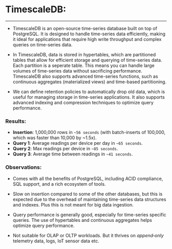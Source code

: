 # TimescaleDB:

---

- TimescaleDB is an open-source time-series database built on top of PostgreSQL. It is designed to handle time-series data efficiently, making it ideal for applications that require high write throughput and complex queries on time-series data.

- In TimescaleDB, data is stored in hypertables, which are partitioned tables that allow for efficient storage and querying of time-series data. Each partition is a seperate table. This means you can handle large volumes of time-series data without sacrificing performance. TimescaleDB also supports advanced time-series functions, such as continuous aggregates (materialized views) and time-based partitioning.

- We can define retention policies to automatically drop old data, which is useful for managing storage in time-series applications. It also supports advanced indexing and compression techniques to optimize query performance.


### Results:

- **Insertion**: 1,000,000 rows in `~56 seconds` (with batch-inserts of 100,000, which was faster than 10,000 by ~1.5x).
- **Query 1**: Average readings per device per day in `~65 seconds`.
- **Query 2**: Max readings per device in `~85 seconds`.
- **Query 3**: Average time between readings in `~41 seconds`.

### Observations:

- Comes with all the benefits of PostgreSQL, including ACID compliance, SQL support, and a rich ecosystem of tools.

- Slow on insertion compared to some of the other databases, but this is expected due to the overhead of maintaining time-series data structures and indexes. Plus this is not meant for big data ingestion.

- Query performance is generally good, especially for time-series specific queries. The use of hypertables and continuous aggregates helps optimize query performance.

- Not suitable for OLAP or OLTP workloads. But it thrives on *append‑only* telemetry data, logs, IoT sensor data etc.